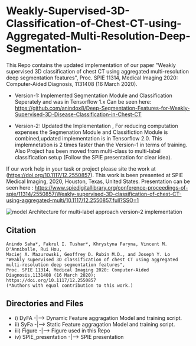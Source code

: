 # Weakly-Supervised-3D-Classification-of-Chest-CT-using-Aggregated-Multi-Resolution-Deep-Segmentation-
This Repo contains the updated implementation of our paper "Weakly supervised 3D classification of chest CT using aggregated multi-resolution deep segmentation features", Proc. SPIE 11314, Medical Imaging 2020: Computer-Aided Diagnosis, 1131408 (16 March 2020).

* Version-1: Implemented Segmentation Module and Classification Seperately and was in Tensorflow 1.x
Can be seen here: https://github.com/anindox8/Deep-Segmentation-Features-for-Weakly-Supervised-3D-Disease-Classification-in-Chest-CT

* Version-2: Updated the Implementation , For reducing computation expenses the Segmenation Module and Classifiction Module is combined,updated implementation is in Tensorflow 2.0. This implemnetation is 2 times faster than the Version-1 in terms of training. Also Project has been moved from multi-class to multi-label classification setup (Follow the SPIE presentation for clear idea).

If our work help in your task or project please site the work at  (https://doi.org/10.1117/12.2550857). This work is been presented at  SPIE Medical Imaging, 2020, Houston, Texas, United States. Presentation can be seen here : https://www.spiedigitallibrary.org/conference-proceedings-of-spie/11314/2550857/Weakly-supervised-3D-classification-of-chest-CT-using-aggregated-multi/10.1117/12.2550857.full?SSO=1

![model Architecture for multi-label approach version-2 implementation](https://github.com/fitushar/Weakly-Supervised-3D-Classification-of-Chest-CT-using-Aggregated-Multi-Resolution-Deep-Segmentation-/blob/master/figure/Model_Architecture.png)

## Citation
```
Anindo Saha*, Fakrul I. Tushar*, Khrystyna Faryna, Vincent M. D'Anniballe, Rui Hou, 
Maciej A. Mazurowski, Geoffrey D. Rubin M.D., and Joseph Y. Lo 
"Weakly supervised 3D classification of chest CT using aggregated multi-resolution deep segmentation features", 
Proc. SPIE 11314, Medical Imaging 2020: Computer-Aided Diagnosis,1131408 (16 March 2020); 
https://doi.org/10.1117/12.2550857
(*Authors with equal contribution to this work.)
```

## Directories and Files
*   i) DyFA -|--> Dynamic Feature aggragation Model and training script.
*  ii) SyFa -|--> Static Feature aggragation Model and training script.
* iii) Figure -|--> Figure used in this Repo
*  iv) SPIE_presentation -|--> SPIE presentation






